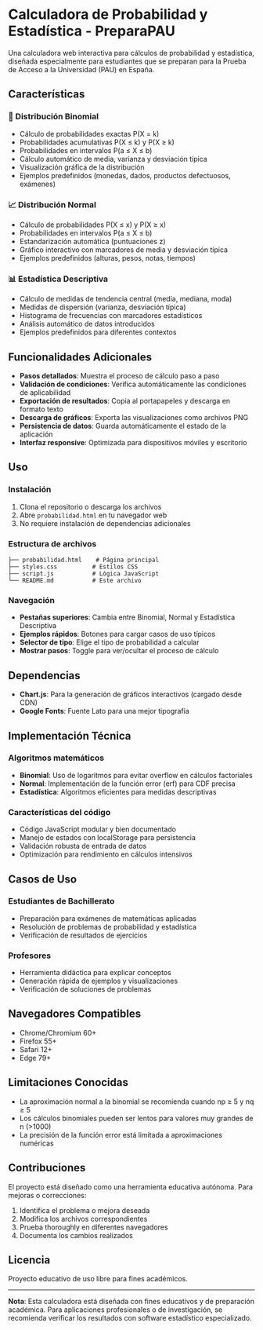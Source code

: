 # Calculadora de Probabilidad y Estadística - PreparaPAU

Una calculadora web interactiva para cálculos de probabilidad y estadística, diseñada especialmente para estudiantes que se preparan para la Prueba de Acceso a la Universidad (PAU) en España.

## Características

### 🎯 Distribución Binomial
- Cálculo de probabilidades exactas P(X = k)
- Probabilidades acumulativas P(X ≤ k) y P(X ≥ k)
- Probabilidades en intervalos P(a ≤ X ≤ b)
- Cálculo automático de media, varianza y desviación típica
- Visualización gráfica de la distribución
- Ejemplos predefinidos (monedas, dados, productos defectuosos, exámenes)

### 📈 Distribución Normal
- Cálculo de probabilidades P(X ≤ x) y P(X ≥ x)
- Probabilidades en intervalos P(a ≤ X ≤ b)
- Estandarización automática (puntuaciones z)
- Gráfico interactivo con marcadores de media y desviación típica
- Ejemplos predefinidos (alturas, pesos, notas, tiempos)

### 📊 Estadística Descriptiva
- Cálculo de medidas de tendencia central (media, mediana, moda)
- Medidas de dispersión (varianza, desviación típica)
- Histograma de frecuencias con marcadores estadísticos
- Análisis automático de datos introducidos
- Ejemplos predefinidos para diferentes contextos

## Funcionalidades Adicionales

- **Pasos detallados**: Muestra el proceso de cálculo paso a paso
- **Validación de condiciones**: Verifica automáticamente las condiciones de aplicabilidad
- **Exportación de resultados**: Copia al portapapeles y descarga en formato texto
- **Descarga de gráficos**: Exporta las visualizaciones como archivos PNG
- **Persistencia de datos**: Guarda automáticamente el estado de la aplicación
- **Interfaz responsive**: Optimizada para dispositivos móviles y escritorio

## Uso

### Instalación
1. Clona el repositorio o descarga los archivos
2. Abre `probabilidad.html` en tu navegador web
3. No requiere instalación de dependencias adicionales

### Estructura de archivos
```
├── probabilidad.html    # Página principal
├── styles.css          # Estilos CSS
├── script.js           # Lógica JavaScript
└── README.md           # Este archivo
```

### Navegación
- **Pestañas superiores**: Cambia entre Binomial, Normal y Estadística Descriptiva
- **Ejemplos rápidos**: Botones para cargar casos de uso típicos
- **Selector de tipo**: Elige el tipo de probabilidad a calcular
- **Mostrar pasos**: Toggle para ver/ocultar el proceso de cálculo

## Dependencias

- **Chart.js**: Para la generación de gráficos interactivos (cargado desde CDN)
- **Google Fonts**: Fuente Lato para una mejor tipografía

## Implementación Técnica

### Algoritmos matemáticos
- **Binomial**: Uso de logaritmos para evitar overflow en cálculos factoriales
- **Normal**: Implementación de la función error (erf) para CDF precisa
- **Estadística**: Algoritmos eficientes para medidas descriptivas

### Características del código
- Código JavaScript modular y bien documentado
- Manejo de estados con localStorage para persistencia
- Validación robusta de entrada de datos
- Optimización para rendimiento en cálculos intensivos

## Casos de Uso

### Estudiantes de Bachillerato
- Preparación para exámenes de matemáticas aplicadas
- Resolución de problemas de probabilidad y estadística
- Verificación de resultados de ejercicios

### Profesores
- Herramienta didáctica para explicar conceptos
- Generación rápida de ejemplos y visualizaciones
- Verificación de soluciones de problemas

## Navegadores Compatibles

- Chrome/Chromium 60+
- Firefox 55+
- Safari 12+
- Edge 79+

## Limitaciones Conocidas

- La aproximación normal a la binomial se recomienda cuando np ≥ 5 y nq ≥ 5
- Los cálculos binomiales pueden ser lentos para valores muy grandes de n (>1000)
- La precisión de la función error está limitada a aproximaciones numéricas

## Contribuciones

El proyecto está diseñado como una herramienta educativa autónoma. Para mejoras o correcciones:

1. Identifica el problema o mejora deseada
2. Modifica los archivos correspondientes
3. Prueba thoroughly en diferentes navegadores
4. Documenta los cambios realizados

## Licencia

Proyecto educativo de uso libre para fines académicos.

---

**Nota**: Esta calculadora está diseñada con fines educativos y de preparación académica. Para aplicaciones profesionales o de investigación, se recomienda verificar los resultados con software estadístico especializado.